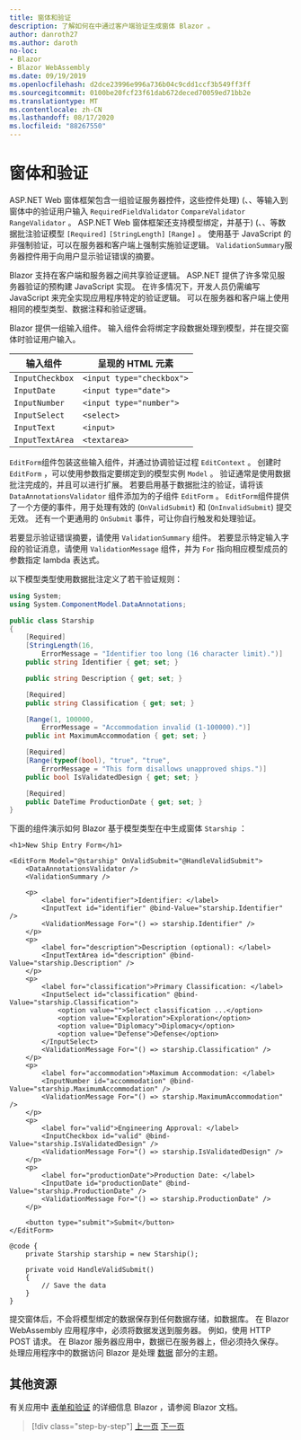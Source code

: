 ```yaml
---
title: 窗体和验证
description: 了解如何在中通过客户端验证生成窗体 Blazor 。
author: danroth27
ms.author: daroth
no-loc:
- Blazor
- Blazor WebAssembly
ms.date: 09/19/2019
ms.openlocfilehash: d2dce23996e996a736b04c9cdd1ccf3b549ff3ff
ms.sourcegitcommit: 0100be20fcf23f61dab672deced70059ed71bb2e
ms.translationtype: MT
ms.contentlocale: zh-CN
ms.lasthandoff: 08/17/2020
ms.locfileid: "88267550"
---
```

# <a name="forms-and-validation"></a>窗体和验证

ASP.NET Web 窗体框架包含一组验证服务器控件，这些控件处理)  (、、等输入到窗体中的验证用户输入 `RequiredFieldValidator` `CompareValidator` `RangeValidator` 。 ASP.NET Web 窗体框架还支持模型绑定，并基于)  (、、等数据批注验证模型 `[Required]` `[StringLength]` `[Range]` 。 使用基于 JavaScript 的非强制验证，可以在服务器和客户端上强制实施验证逻辑。 `ValidationSummary`服务器控件用于向用户显示验证错误的摘要。

Blazor 支持在客户端和服务器之间共享验证逻辑。 ASP.NET 提供了许多常见服务器验证的预构建 JavaScript 实现。 在许多情况下，开发人员仍需编写 JavaScript 来完全实现应用程序特定的验证逻辑。 可以在服务器和客户端上使用相同的模型类型、数据注释和验证逻辑。

Blazor 提供一组输入组件。 输入组件会将绑定字段数据处理到模型，并在提交窗体时验证用户输入。

|输入组件|呈现的 HTML 元素    |
|---------------|-------------------------|
|`InputCheckbox`|`<input type="checkbox">`|
|`InputDate`    |`<input type="date">`    |
|`InputNumber`  |`<input type="number">`  |
|`InputSelect`  |`<select>`               |
|`InputText`    |`<input>`                |
|`InputTextArea`|`<textarea>`             |

`EditForm`组件包装这些输入组件，并通过协调验证过程 `EditContext` 。 创建时 `EditForm` ，可以使用参数指定要绑定到的模型实例 `Model` 。 验证通常是使用数据批注完成的，并且可以进行扩展。 若要启用基于数据批注的验证，请将该 `DataAnnotationsValidator` 组件添加为的子组件 `EditForm` 。 `EditForm`组件提供了一个方便的事件，用于处理有效的 (`OnValidSubmit`) 和 (`OnInvalidSubmit`) 提交无效。 还有一个更通用的 `OnSubmit` 事件，可让你自行触发和处理验证。

若要显示验证错误摘要，请使用 `ValidationSummary` 组件。 若要显示特定输入字段的验证消息，请使用 `ValidationMessage` 组件，并为 `For` 指向相应模型成员的参数指定 lambda 表达式。

以下模型类型使用数据批注定义了若干验证规则：

```csharp
using System;
using System.ComponentModel.DataAnnotations;

public class Starship
{
    [Required]
    [StringLength(16,
        ErrorMessage = "Identifier too long (16 character limit).")]
    public string Identifier { get; set; }

    public string Description { get; set; }

    [Required]
    public string Classification { get; set; }

    [Range(1, 100000,
        ErrorMessage = "Accommodation invalid (1-100000).")]
    public int MaximumAccommodation { get; set; }

    [Required]
    [Range(typeof(bool), "true", "true",
        ErrorMessage = "This form disallows unapproved ships.")]
    public bool IsValidatedDesign { get; set; }

    [Required]
    public DateTime ProductionDate { get; set; }
}
```

下面的组件演示如何 Blazor 基于模型类型在中生成窗体 `Starship` ：

```razor
<h1>New Ship Entry Form</h1>

<EditForm Model="@starship" OnValidSubmit="@HandleValidSubmit">
    <DataAnnotationsValidator />
    <ValidationSummary />

    <p>
        <label for="identifier">Identifier: </label>
        <InputText id="identifier" @bind-Value="starship.Identifier" />
        <ValidationMessage For="() => starship.Identifier" />
    </p>
    <p>
        <label for="description">Description (optional): </label>
        <InputTextArea id="description" @bind-Value="starship.Description" />
    </p>
    <p>
        <label for="classification">Primary Classification: </label>
        <InputSelect id="classification" @bind-Value="starship.Classification">
            <option value="">Select classification ...</option>
            <option value="Exploration">Exploration</option>
            <option value="Diplomacy">Diplomacy</option>
            <option value="Defense">Defense</option>
        </InputSelect>
        <ValidationMessage For="() => starship.Classification" />
    </p>
    <p>
        <label for="accommodation">Maximum Accommodation: </label>
        <InputNumber id="accommodation" @bind-Value="starship.MaximumAccommodation" />
        <ValidationMessage For="() => starship.MaximumAccommodation" />
    </p>
    <p>
        <label for="valid">Engineering Approval: </label>
        <InputCheckbox id="valid" @bind-Value="starship.IsValidatedDesign" />
        <ValidationMessage For="() => starship.IsValidatedDesign" />
    </p>
    <p>
        <label for="productionDate">Production Date: </label>
        <InputDate id="productionDate" @bind-Value="starship.ProductionDate" />
        <ValidationMessage For="() => starship.ProductionDate" />
    </p>

    <button type="submit">Submit</button>
</EditForm>

@code {
    private Starship starship = new Starship();

    private void HandleValidSubmit()
    {
        // Save the data
    }
}
```

提交窗体后，不会将模型绑定的数据保存到任何数据存储，如数据库。 在 Blazor WebAssembly 应用程序中，必须将数据发送到服务器。 例如，使用 HTTP POST 请求。 在 Blazor 服务器应用中，数据已在服务器上，但必须持久保存。 处理应用程序中的数据访问 Blazor 是处理 [数据](data.md) 部分的主题。

## <a name="additional-resources"></a>其他资源

有关应用中 [表单和验证](/aspnet/core/blazor/forms-validation) 的详细信息 Blazor ，请参阅 Blazor 文档。

>[!div class="step-by-step"]
>[上一页](state-management.md)
>[下一页](data.md)
